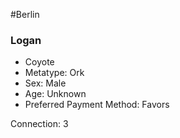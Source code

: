 #Berlin 
### Logan
- Coyote
- Metatype: Ork  
- Sex: Male  
- Age: Unknown  
- Preferred Payment Method: Favors

Connection: 3